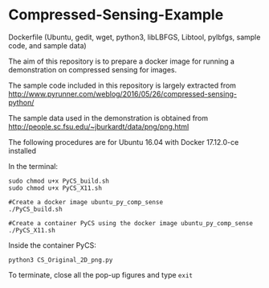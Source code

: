 # Compressed-Sensing-Example
Dockerfile (Ubuntu, gedit, wget, python3, libLBFGS, Libtool, pylbfgs, sample code, and sample data)

The aim of this repository is to prepare a docker image for running a demonstration on compressed sensing for images.

The sample code included in this repository is largely extracted from http://www.pyrunner.com/weblog/2016/05/26/compressed-sensing-python/

The sample data used in the demonstration is obtained from http://people.sc.fsu.edu/~jburkardt/data/png/png.html

The following procedures are for Ubuntu 16.04 with Docker 17.12.0-ce installed

In the terminal:
```
sudo chmod u+x PyCS_build.sh
sudo chmod u+x PyCS_X11.sh 

#Create a docker image ubuntu_py_comp_sense
./PyCS_build.sh 

#Create a container PyCS using the docker image ubuntu_py_comp_sense
./PyCS_X11.sh 
```
Inside the container PyCS:
```
python3 CS_Original_2D_png.py
```
To terminate, close all the pop-up figures and type ```exit```
